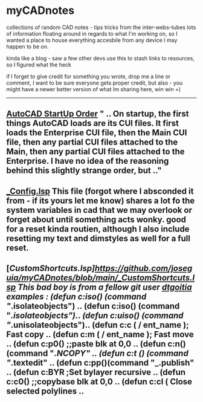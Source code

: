 # myCADnotes
collections of random CAD notes - tips tricks from the inter-webs-tubes
lots of information floating around in regards to what I'm working on, so I wanted a place to house everything accesbile from any device I may happen to be on.

kinda like a blog  - saw a few other devs use this to stash links to resources, so I figured what the heck

if I forget to give credit for something you wrote, drop me a line or comment, I want to be sure everyone gets proper credit, but also - you might have a newer better version of what Im sharing here, win win =)

-------------------------------------------------------
[AutoCAD StartUp Order](https://github.com/joseguia/myCADnotes/wiki/AutoCAD-Loading-Order-(good-info))
" .. On startup, the first things AutoCAD loads are its CUI files. It first loads the Enterprise CUI file, then the Main CUI file, then any partial CUI files attached to the Main, then any partial CUI files attached to the Enterprise. I have no idea of the reasoning behind this slightly strange order, but  .."
-------------------------------------------------------
[_Config.lsp](https://github.com/joseguia/myCADnotes/blob/main/_Config.lsp)
This file (forgot where I absconded it from - if its yours let me know) shares a lot fo the system variables in cad that we may overlook or forget about until something acts wonky. good for a reset kinda routien, although I also include resetting my text and dimstyles as well for a full reset.
-------------------------------------------------------
[_CustomShortcuts.lsp]https://github.com/joseguia/myCADnotes/blob/main/_CustomShortcuts.lsp
This bad boy is from a fellow git user [dtgoitia](https://github.com/dtgoitia/civil-autolisp/commits?author=dtgoitia)
examples :
(defun c:iso() (command "_.isolateobjects") ..
(defun c:iso() (command "_.isolateobjects")..
(defun c:uiso() (command "_.unisolateobjects")..
(defun c:c ( / ent_name ); Fast copy ..
(defun c:m ( / ent_name ); Fast move ..
(defun c:p0() ;;paste blk at 0,0 ..
(defun c:n() (command "_.NCOPY" ..
(defun c:t () (command "_.textedit" ..
(defun c:pp()(command "_.publish" ..
(defun c:BYR ;Set bylayer recursive ..
(defun c:c0() ;;copybase blk at 0,0 ..
(defun c:cl ( Close selected polylines ..
-------------------------------------------------------
